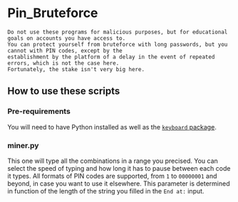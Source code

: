 # Pin_Bruteforce
```
Do not use these programs for malicious purposes, but for educational goals on accounts you have access to.
You can protect yourself from bruteforce with long passwords, but you cannot with PIN codes, except by the 
establishment by the platform of a delay in the event of repeated errors, which is not the case here. 
Fortunately, the stake isn't very big here.
```


## How to use these scripts
### Pre-requirements
You will need to have Python installed as well as the [`keyboard` package](https://pypi.org/project/keyboard/).

### miner.py
This one will type all the combinations in a range you precised. You can select the speed of typing and how long it has to pause between each code it types. All formats of PIN codes are supported, from `1` to `00000001` and beyond, in case you want to use it elsewhere. This parameter is determined in function of the length of the string you filled in the `End at:` input.

